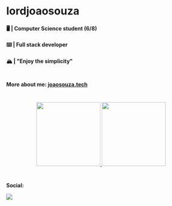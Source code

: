 <h1><b>lordjoaosouza</b></h1>

<div align="left">
    <div>
        <h4>
            <p>🖥️ | Computer Science student (6/8)</p>
        </h4>
        <h4>
            <p>⌨️ | Full stack developer</p>
        </h4>
        <h4>
            <p>🏔️ | "Enjoy the simplicity"</p>
        </h4>
    </div>
    <h1></h1>
    <div>
        <p><b>More about me: <a href='https://joaosouza.tech'>joaosouza.tech</a></b></p>
    </div>
    <h1></h1>
    <div align=center>
        <a href="https://github.com/lordjoaosouza">
            <img height="170em"
            src="https://github-readme-stats.vercel.app/api?username=lordjoaosouza&show_icons=true&theme=dark&include_all_commits=true&count_private=true"/>
            <img height="170em"
            src="https://github-readme-stats.vercel.app/api/top-langs/?username=lordjoaosouza&langs_count=3&theme=dark"/>
        </a>
    </div>
    <h1></h1>
    <div>
        <p><b>Social:</b></p>
        <a href="https://www.linkedin.com/in/lordjoaosouza">
            <img src="https://img.shields.io/badge/LinkedIn-0077B5?style=for-the-badge&logo=linkedin&logoColor=white"/>
        </a>
    </div>
</div>

